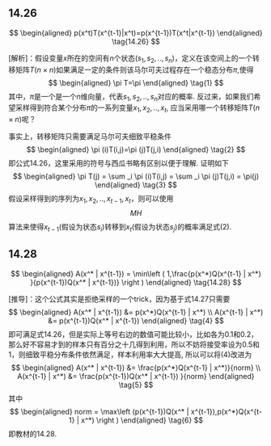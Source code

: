 ## 14.26

$$
\begin{aligned}
 p(x^t)T(x^{t-1}|x^t)=p(x^{t-1})T(x^t|x^{t-1})
 \end{aligned}
 \tag{14.26}
$$

[解析]：假设变量$x$所在的空间有$n$个状态($s_1,s_2,..,s_n$)，定义在该空间上的一个转移矩阵$T(n\times n)$如果满足一定的条件则该马尔可夫过程存在一个稳态分布$\pi$,使得
$$
\begin{aligned}
\pi T=\pi
\end{aligned}
\tag{1}
$$
其中，$\pi$是一个是一个$n$维向量，代表​$s_1,s_2,..,s_n$对应的概率. 反过来，如果我们希望采样得到符合某个分布​$\pi$的一系列变量​$x_1,x_2,..,x_t$, 应当采用哪一个转移矩阵​$T(n\times n)$呢？

事实上，转移矩阵只需要满足马尔可夫细致平稳条件
$$
\begin{aligned}
\pi (i)T(i,j)=\pi (j)T(j,i)
\end{aligned}
\tag{2}
$$
即公式$14.26​$，这里采用的符号与西瓜书略有区别以便于理解.  证明如下
$$
\begin{aligned}
\pi T(j) = \sum _i \pi (i)T(i,j) = \sum _i \pi (j)T(j,i) = \pi(j)
\end{aligned} 
\tag{3}
$$
假设采样得到的序列为$x_1,x_2,..,x_{t-1},x_t​$，则可以使用$$MH​$$算法来使得$x_{t-1}​$(假设为状态$s_i​$)转移到$x_t​$(假设为状态$s_j​$)的概率满足式$(2)​$.

## 14.28

$$
\begin{aligned} 
A(x^* | x^{t-1}) = \min\left ( 1,\frac{p(x^*)Q(x^{t-1} | x^*) }{p(x^{t-1})Q(x^* | x^{t-1})} \right )
\end{aligned} 
\tag{14.28}
$$

[推导]：这个公式其实是拒绝采样的一个trick，因为基于式$14.27​$只需要
$$
\begin{aligned}
  A(x^* | x^{t-1}) &= p(x^*)Q(x^{t-1} | x^*)  \\
  A(x^{t-1} | x^*) &= p(x^{t-1})Q(x^* | x^{t-1})
 \end{aligned} 
 \tag{4}
$$
即可满足式$14.26$，但是实际上等号右边的数值可能比较小，比如各为0.1和0.2，那么好不容易才到的样本只有百分之十几得到利用，所以不妨将接受率设为0.5和1，则细致平稳分布条件依然满足，样本利用率大大提高, 所以可以将$(4)$改进为
$$
\begin{aligned} 
A(x^* | x^{t-1}) &=  \frac{p(x^*)Q(x^{t-1} | x^*)}{norm}  \\  
A(x^{t-1} | x^*) &= \frac{p(x^{t-1})Q(x^* | x^{t-1}) }{norm}
\end{aligned}  
\tag{5}
$$
其中
$$
\begin{aligned} 
norm = \max\left (p(x^{t-1})Q(x^* | x^{t-1}),p(x^*)Q(x^{t-1} | x^*) \right )
\end{aligned}  
\tag{6}
$$
即教材的$14.28​$.
